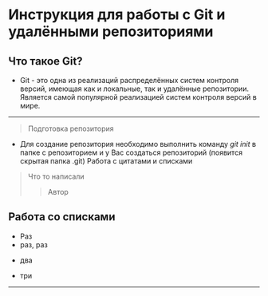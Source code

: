 # Инструкция для работы с Git и удалёнными репозиториями

## Что такое Git?
- Git - это одна из реализаций распределённых систем контроля версий, имеющая как и локальные, так и удалённые репозитории. Является самой популярной реализацией систем контроля версий в мире.
---
 > Подготовка репозитория
- Для создание репозитория необходимо выполнить команду *git init*  в папке с репозиторием и у Вас создаться репозиторий (появится скрытая папка .git)
Работа с цитатами и списками

> Что то написали
>> Автор

## Работа со списками
* Раз
* раз, раз
- два
+ три
---

